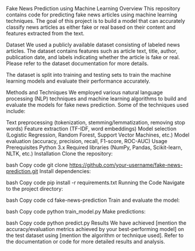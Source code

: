 Fake News Prediction using Machine Learning
Overview
This repository contains code for predicting fake news articles using machine learning techniques. The goal of this project is to build a model that can accurately classify news articles as either fake or real based on their content and features extracted from the text.

Dataset
We used a publicly available dataset consisting of labeled news articles. The dataset contains features such as article text, title, author, publication date, and labels indicating whether the article is fake or real. Please refer to the dataset documentation for more details.

The dataset is split into training and testing sets to train the machine learning models and evaluate their performance accurately.

Methods and Techniques
We employed various natural language processing (NLP) techniques and machine learning algorithms to build and evaluate the models for fake news prediction. Some of the techniques used include:

Text preprocessing (tokenization, stemming/lemmatization, removing stop words)
Feature extraction (TF-IDF, word embeddings)
Model selection (Logistic Regression, Random Forest, Support Vector Machines, etc.)
Model evaluation (accuracy, precision, recall, F1-score, ROC-AUC)
Usage
Prerequisites
Python 3.x
Required libraries (NumPy, Pandas, Scikit-learn, NLTK, etc.)
Installation
Clone the repository:

bash
Copy code
git clone https://github.com/your-username/fake-news-prediction.git
Install dependencies:

bash
Copy code
pip install -r requirements.txt
Running the Code
Navigate to the project directory:

bash
Copy code
cd fake-news-prediction
Train and evaluate the model:

bash
Copy code
python train_model.py
Make predictions:

bash
Copy code
python predict.py
Results
We have achieved [mention the accuracy/evaluation metrics achieved by your best-performing model] on the test dataset using [mention the algorithm or technique used]. Refer to the documentation or code for more detailed results and analysis.
